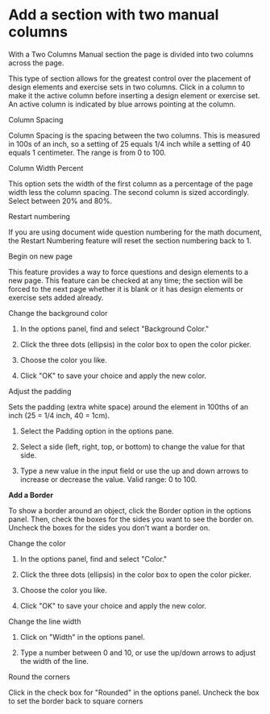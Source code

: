 # Add a section with two manual columns

With a Two Columns Manual section the page is divided into two columns across the page.

This type of section allows for the greatest control over the placement of design elements and exercise sets in two columns. Click in a column to make it the active column before inserting a design element or exercise set. An active column is indicated by blue arrows pointing at the column.

Column Spacing

Column Spacing is the spacing between the two columns. This is measured in 100s of an inch, so a setting of 25 equals 1/4 inch while a setting of 40 equals 1 centimeter. The range is from 0 to 100.

Column Width Percent

This option sets the width of the first column as a percentage of the page width less the column spacing. The second column is sized accordingly. Select between 20% and 80%.

Restart numbering

If you are using document wide question numbering for the math document, the Restart Numbering feature will reset the section numbering back to 1.

Begin on new page

This feature provides a way to force questions and design elements to a new page. This feature can be checked at any time; the section will be forced to the next page whether it is blank or it has design elements or exercise sets added already.

Change the background color

1. In the options panel, find and select "Background Color."

1. Click the three dots (ellipsis) in the color box to open the color picker.

2. Choose the color you like.

3. Click "OK" to save your choice and apply the new color.

Adjust the padding

Sets the padding (extra white space) around the element in 100ths of an inch (25 = 1/4 inch, 40 = 1cm).

1. Select the Padding option in the options pane.

2. Select a side (left, right, top, or bottom) to change the value for that side.

3. Type a new value in the input field or use the up and down arrows to increase or decrease the value. Valid range: 0 to 100.

**Add a Border**

To show a border around an object, click the Border option in the options panel. Then, check the boxes for the sides you want to see the border on. Uncheck the boxes for the sides you don't want a border on.

Change the color

1. In the options panel, find and select "Color."

2. Click the three dots (ellipsis) in the color box to open the color picker.

3. Choose the color you like.

4. Click "OK" to save your choice and apply the new color.

Change the line width

1. Click on "Width" in the options panel.

2. Type a number between 0 and 10, or use the up/down arrows to adjust the width of the line.

Round the corners

Click in the check box for "Rounded" in the options panel. Uncheck the box to set the border back to square corners
